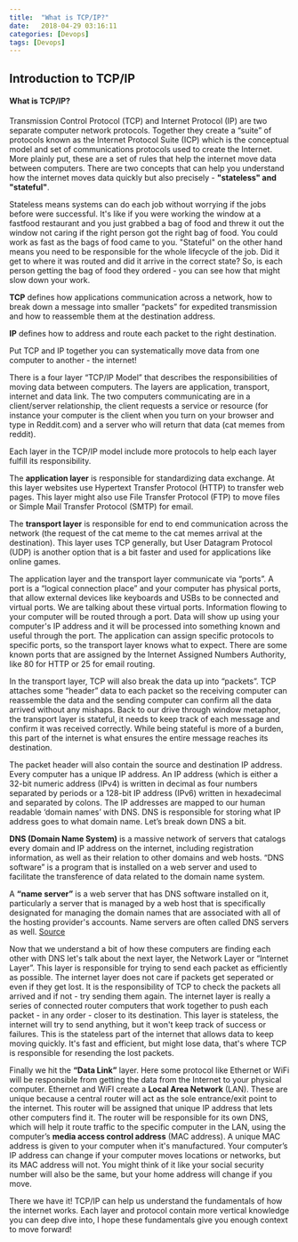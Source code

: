 ```yaml
---
title:  "What is TCP/IP?"
date:   2018-04-29 03:16:11
categories: [Devops]
tags: [Devops]
---
```


## Introduction to TCP/IP

#### What is TCP/IP?
Transmission Control Protocol (TCP) and Internet Protocol (IP) are two separate computer network protocols. Together they create a “suite” of protocols known as the Internet Protocol Suite (ICP) which is the conceptual model and set of communications protocols used to create the Internet. More plainly put, these are a set of rules that help the internet move data between computers. There are two concepts that can help you understand how the internet moves data quickly but also precisely - **"stateless" and "stateful"**. 

Stateless means systems can do each job without worrying if the jobs before were successful. It's like if you were working the window at a fastfood restaurant and you just grabbed a bag of food and threw it out the window not caring if the right person got the right bag of food. You could work as fast as the bags of food came to you. "Stateful" on the other hand means you need to be responsible for the whole lifecycle of the job. Did it get to where it was routed and did it arrive in the correct state? So, is each person getting the bag of food they ordered - you can see how that might slow down your work. 

**TCP** defines how applications communication across a network, how to break down a message into smaller “packets” for expedited transmission and how to reassemble them at the destination address. 

**IP** defines how to address and route each packet to the right destination. 

Put TCP and IP together you can systematically move data from one computer to another - the internet!

There is a four layer “TCP/IP Model” that describes the responsibilities of moving data between computers. The layers are application, transport, internet and data link. The two computers communicating are in a client/server relationship, the client requests a service or resource (for instance your computer is the client when you turn on your browser and type in Reddit.com) and a server who will return that data (cat memes from reddit). 

Each layer in the TCP/IP model include more protocols to help each layer fulfill its responsibility. 

The **application layer** is responsible for standardizing data exchange. At this layer websites use Hypertext Transfer Protocol (HTTP) to transfer web pages. This layer might also use File Transfer Protocol (FTP) to move files or Simple Mail Transfer Protocol (SMTP) for email.

The **transport layer** is responsible for end to end communication across the network (the request of the cat meme to the cat memes arrival at the destination). This layer uses TCP generally, but User Datagram Protocol (UDP) is another option that is a bit faster and used for applications like online games.

The application layer and the transport layer communicate via “ports”. A port is a “logical connection place” and your computer has physical ports, that allow external devices like keyboards and USBs to be connected and virtual ports. We are talking about these virtual ports. Information flowing to your computer will be routed through a port. Data will show up using your computer's IP address and it will be processed into something known and useful through the port. The application can assign specific protocols to specific ports, so the transport layer knows what to expect. There are some known ports that are assigned by the Internet Assigned Numbers Authority, like 80 for HTTP or 25 for email routing. 

In the transport layer, TCP will also break the data up into “packets”. TCP attaches some “header” data to each packet so the receiving computer can reassemble the data and the sending computer can confirm all the data arrived without any mishaps. Back to our drive through window metaphor, the transport layer is stateful, it needs to keep track of each message and confirm it was received correctly. While being stateful is more of a burden, this part of the internet is what ensures the entire message reaches its destination.

The packet header will also contain the source and destination IP address. Every computer has a unique IP address. An IP address (which is either a 32-bit numeric address (IPv4) is written in decimal as four numbers separated by periods or a 128-bit IP address (IPv6) written in hexadecimal and separated by colons. The IP addresses are mapped to our human readable ‘domain names’ with DNS. DNS is responsible for storing what IP address goes to what domain name. Let’s break down DNS a bit.

**DNS (Domain Name System)** is a massive network of servers that catalogs every domain and IP address on the internet, including registration information, as well as their relation to other domains and web hosts. “DNS software” is a program that is installed on a web server and used to facilitate the transference of data related to the domain name system. 

A **“name server”** is a web server that has DNS software installed on it, particularly a server that is managed by a web host that is specifically designated for managing the domain names that are associated with all of the hosting provider's accounts. Name servers are often called DNS servers as well. [Source](http://www.pcnames.com/articles/the-difference-between-dns-and-name-servers)

Now that we understand a bit of how these computers are finding each other with DNS let's talk about the next layer, the Network Layer or “Internet Layer”. This layer is responsible for trying to send each packet as efficiently as possible. The internet layer does not care if packets get seperated or even if they get lost. It is the responsibility of TCP to check the packets all arrived and if not - try sending them again. The internet layer is really a series of connected router computers that work together to push each packet - in any order - closer to its destination. This layer is stateless, the internet will try to send anything, but it won't keep track of success or failures. This is the stateless part of the internet that allows data to keep moving quickly. It's fast and efficient, but might lose data, that's where TCP is responsible for resending the lost packets.

Finally we hit the **“Data Link”** layer. Here some protocol like Ethernet or WiFi will be responsible from getting the data from the Internet to your physical computer. Ethernet and WiFI create a **Local Area Network** (LAN). These are unique because a central router will act as the sole entrance/exit point to the internet. This router will be assigned that unique IP address that lets other computers find it. The router will be responsible for its own DNS, which will help it route traffic to the specific computer in the LAN, using the computer’s **media access control address** (MAC address). A unique MAC address is given to your computer when it's manufactured. Your computer’s IP address can change if your computer moves locations or networks, but its MAC address will not. You might think of it like your social security number will also be the same, but your home address will change if you move.

There we have it! TCP/IP can help us understand the fundamentals of how the internet works. Each layer and protocol contain more vertical knowledge you can deep dive into, I hope these fundamentals give you enough context to move forward!


